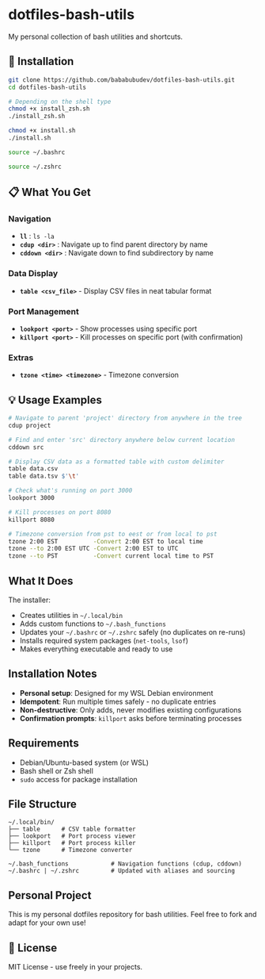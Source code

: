 # dotfiles-bash-utils

My personal collection of bash utilities and shortcuts.

## 🚀 Installation

```bash
git clone https://github.com/bababubudev/dotfiles-bash-utils.git
cd dotfiles-bash-utils

# Depending on the shell type
chmod +x install_zsh.sh
./install_zsh.sh

chmod +x install.sh
./install.sh

source ~/.bashrc

source ~/.zshrc
```

## 📋 What You Get

### Navigation
- **`ll`** :  `ls -la`
- **`cdup <dir>`** : Navigate up to find parent directory by name
- **`cddown <dir>`** : Navigate down to find subdirectory by name

### Data Display
- **`table <csv_file>`** - Display CSV files in neat tabular format

### Port Management
- **`lookport <port>`** - Show processes using specific port
- **`killport <port>`** - Kill processes on specific port (with confirmation)

### Extras
- **`tzone <time> <timezone>`** - Timezone conversion

## 💡 Usage Examples

```bash
# Navigate to parent 'project' directory from anywhere in the tree
cdup project

# Find and enter 'src' directory anywhere below current location
cddown src

# Display CSV data as a formatted table with custom delimiter
table data.csv
table data.tsv $'\t'

# Check what's running on port 3000
lookport 3000

# Kill processes on port 8080
killport 8080

# Timezone conversion from pst to eest or from local to pst
tzone 2:00 EST	        -Convert 2:00 EST to local time
tzone --to 2:00 EST UTC	-Convert 2:00 EST to UTC
tzone --to PST	        -Convert current local time to PST
```

## What It Does

The installer:
- Creates utilities in `~/.local/bin`
- Adds custom functions to `~/.bash_functions`
- Updates your `~/.bashrc` or `~/.zshrc` safely (no duplicates on re-runs)
- Installs required system packages (`net-tools`, `lsof`)
- Makes everything executable and ready to use

## Installation Notes

- **Personal setup**: Designed for my WSL Debian environment
- **Idempotent**: Run multiple times safely - no duplicate entries
- **Non-destructive**: Only adds, never modifies existing configurations
- **Confirmation prompts**: `killport` asks before terminating processes

## Requirements

- Debian/Ubuntu-based system (or WSL)
- Bash shell or Zsh shell
- `sudo` access for package installation

## File Structure

```
~/.local/bin/
├── table      # CSV table formatter
├── lookport   # Port process viewer
├── killport   # Port process killer
└── tzone      # Timezone converter

~/.bash_functions            # Navigation functions (cdup, cddown)
~/.bashrc | ~/.zshrc         # Updated with aliases and sourcing
```

## Personal Project

This is my personal dotfiles repository for bash utilities. Feel free to fork and adapt for your own use!

## 📄 License

MIT License - use freely in your projects.